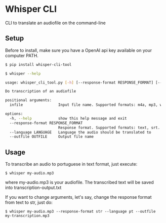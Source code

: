 Whisper CLI
================
CLI to translate an audiofile on the command-line

## Setup

Before to install, make sure you have a OpenAI api key available on your computer PATH.

```bash
$ pip install whisper-cli-tool
```

```bash
$ whisper --help

usage: whisper_cli_tool.py [-h] [--response-format RESPONSE_FORMAT] [--language LANGUAGE] [--outfile OUTFILE] infile

Do transcription of an audiofile

positional arguments:
  infile                Input file name. Supported formats: m4a, mp3, webm, mp4, mpga, wav, mpeg.

options:
  -h, --help            show this help message and exit
  --response-format RESPONSE_FORMAT
                        Response format. Supported formats: text, srt.
  --language LANGUAGE   Language the audio should be translated to
  --outfile OUTFILE     Output file name
```

## Usage

To transcribe an audio to portuguese in text format, just execute:
```
$ whisper my-audio.mp3
```
where my-audio.mp3 is your audiofile. The transcribed text will be saved into transcription-output.txt 

If you want to change arguments, let's say, change the response format from text to str, just do:
```
$ whisper my-audio.mp3 --response-format str --language pt --outfile my-transcription.mp3
```